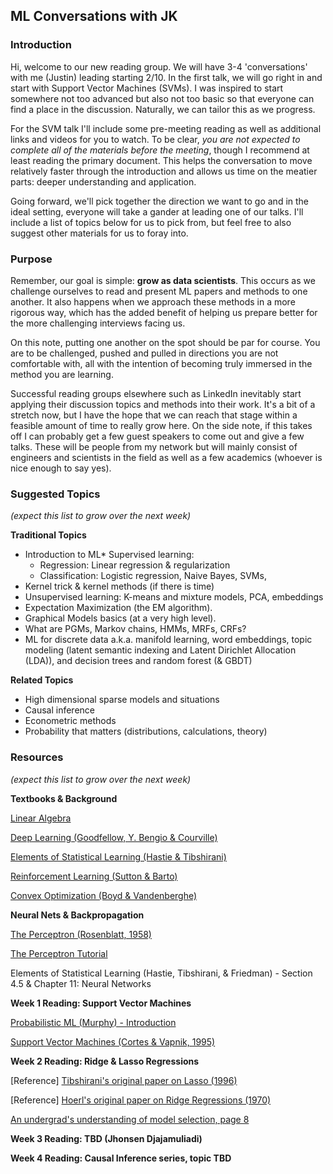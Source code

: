 ## ML Conversations with JK

### Introduction 

Hi, welcome to our new reading group.  We will have 3-4 'conversations' with me (Justin) leading starting 2/10.  In the first talk, we will go right in and start with Support Vector Machines (SVMs).  I was inspired to start somewhere not too advanced but also not too basic so that everyone can find a place in the discussion. Naturally, we can tailor this as we progress.

For the SVM talk I'll include some pre-meeting reading as well as additional links and videos for you to watch.  To be clear, *you are not expected to complete all of the materials before the meeting*, though I recommend at least reading the primary document.  This helps the conversation to move relatively faster through the introduction and allows us time on the meatier parts: deeper understanding and application.  

Going forward, we'll pick together the direction we want to go and in the ideal setting, everyone will take a gander at leading one of our talks.  I'll include a list of topics below for us to pick from, but feel free to also suggest other materials for us to foray into. 



### Purpose 

Remember, our goal is simple: **grow as data scientists**.  This occurs as we challenge ourselves to read and present ML papers and methods to one another.  It also happens when we approach these methods in a more rigorous way, which has the added benefit of helping us prepare better for the more challenging interviews facing us.

On this note, putting one another on the spot should be par for course.  You are to be challenged, pushed and pulled in directions you are not comfortable with, all with the intention of becoming truly immersed in the method you are learning.

Successful reading groups elsewhere such as LinkedIn inevitably start applying their discussion topics and methods into their work.  It's a bit of a stretch now, but I have the hope that we can reach that stage within a feasible amount of time to really grow here.  On the side note, if this takes off I can probably get a few guest speakers to come out and give a few talks.  These will be people from my network but will mainly consist of engineers and scientists in the field as well as a few academics (whoever is nice enough to say yes).



### Suggested Topics

*(expect this list to grow over the next week)*

**Traditional Topics**

- Introduction to ML* Supervised learning:
  - Regression: Linear regression & regularization
  - Classification: Logistic regression, Naive Bayes, SVMs,
- Kernel trick & kernel methods (if there is time)
- Unsupervised learning: K-means and mixture models, PCA, embeddings
- Expectation Maximization (the EM algorithm).
- Graphical Models basics (at a very high level).
- What are PGMs, Markov chains, HMMs, MRFs, CRFs?
- ML for discrete data a.k.a. manifold learning, word embeddings, topic modeling (latent semantic indexing and Latent Dirichlet Allocation (LDA)), and decision trees and random forest (& GBDT)

**Related Topics**

- High dimensional sparse models and situations
- Causal inference
- Econometric methods
- Probability that matters (distributions, calculations, theory)



### Resources

*(expect this list to grow over the next week)*

**Textbooks & Background**

[Linear Algebra](http://www.cs.columbia.edu/~jebara/4771/tutorials/linear_algebra.pdf)

[Deep Learning (Goodfellow, Y. Bengio & Courville)](http://www.deeplearningbook.org/)

[Elements of Statistical Learning (Hastie & Tibshirani)](https://web.stanford.edu/~hastie/ElemStatLearn/printings/ESLII_print12.pdf)

[Reinforcement Learning (Sutton & Barto)](http://www.incompleteideas.net/book/RLbook2018.pdf)

[Convex Optimization (Boyd & Vandenberghe)](https://web.stanford.edu/~boyd/cvxbook/)

**Neural Nets & Backpropagation**

[The Perceptron (Rosenblatt, 1958)](http://citeseerx.ist.psu.edu/viewdoc/download?doi=10.1.1.335.3398&rep=rep1&type=pdf)

[The Perceptron Tutorial](http://www.cs.columbia.edu/~jebara/4771/tutorials/perceptron.pdf)

Elements of Statistical Learning (Hastie, Tibshirani, & Friedman) - Section 4.5 & Chapter 11: Neural Networks

**Week 1 Reading: Support Vector Machines**

[Probabilistic ML (Murphy) - Introduction](https://www.cs.ubc.ca/~murphyk/MLbook/pml-intro-22may12.pdf)

[Support Vector Machines (Cortes & Vapnik, 1995)](http://image.diku.dk/imagecanon/material/cortes_vapnik95.pdf)

**Week 2 Reading: Ridge & Lasso Regressions**

[Reference] [Tibshirani's original paper on Lasso (1996)](http://statweb.stanford.edu/~tibs/lasso/lasso.pdf)

[Reference] [Hoerl's original paper on Ridge Regressions (1970)](https://www.math.arizona.edu/~hzhang/math574m/Read/RidgeRegressionBiasedEstimationForNonorthogonalProblems.pdf)

[An undergrad's understanding of model selection, page 8](https://www.whitman.edu/Documents/Academics/Mathematics/DeVine.pdf)

**Week 3 Reading: TBD (Jhonsen Djajamuliadi)**

**Week 4 Reading: Causal Inference series, topic TBD**

